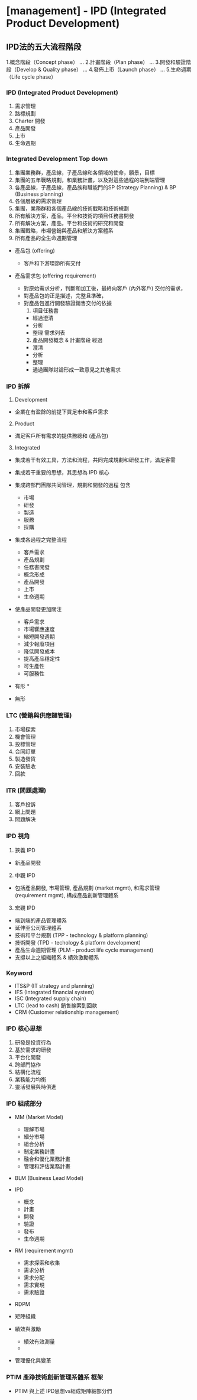 # [management] - IPD (Integrated Product Development)

## IPD法的五大流程階段

1.概念階段（Concept phase） ...
2.計畫階段（Plan phase） ...
3.開發和驗證階段（Develop & Quality phase） ...
4.發佈上市（Launch phase） ...
5.生命週期（Life cycle phase）

### IPD (Integrated Product Development)
1. 需求管理
2. 路標規劃
3. Charter 開發
4. 產品開發
5. 上市
6. 生命週期

### Integrated Development Top down
1. 集團業務群，產品線，子產品線和各領域的使命，願景，目標
2. 集團的五年戰略規劃，和業務計畫，以及對這些過程的端到端管理
3. 各產品線，子產品線，產品族和職能門的SP (Strategy Planning) & BP (Business planning)
4. 各個層級的需求管理
5. 集團，業務群和各個產品線的技術戰略和技術規劃
6. 所有解決方案，產品，平台和技術的項目任務書開發
7. 所有解決方案，產品，平台和技術的研究和開發
8. 集團戰略，市場營銷與產品和解決方案體系
9. 所有產品的全生命週期管理

* 產品包 (offering)
  - 客戶和下游環節所有交付 

* 產品需求包 (offering requirement)
  - 對原始需求分析，判斷和加工後，最終向客戶 (內外客戶) 交付的需求，
  - 對產品包的正是描述，完整且準確，
  - 對產品包進行開發驗證銷售交付的依據
    1. 項目任務書
      - 經過澄清
      - 分析
      - 整理 需求列表
    2. 產品開發概念 & 計畫階段 經過
      - 澄清
      - 分析
      - 整理
      - 通過團隊討論形成一致意見之其他需求
  
### IPD 拆解
1. Development
  - 企業在有盈餘的前提下買足市和客戶需求
2. Product
  - 滿足客戶所有需求的提供務總和 (產品包)
3. Integrated
  - 集成若干有效工具，方法和流程，共同完成規劃和研發工作，滿足客需
  - 集成若干重要的思想，其思想為 IPD 核心
  - 集成跨部門團隊共同管理，規劃和開發的過程 包含
    * 市場
    * 研發
    * 製造
    * 服務
    * 採購
  - 集成各過程之完整流程
    * 客戶需求    
    * 產品規劃
    * 任務書開發
    * 概念形成
    * 產品開發
    * 上市
    * 生命週期    
  - 使產品開發更加關注
    * 客戶需求
    * 市場響應速度
    * 縮短開發週期
    * 減少報廢項目
    * 降低開發成本
    * 提高產品穩定性
    * 可生產性
    * 可服務性

  - 有形
    * 
  - 無形

### LTC (營銷與供應鏈管理)
1. 市場探索
2. 機會管理
3. 投標管理
4. 合同訂單
5. 製造發貨
6. 安裝驗收
7. 回款

### ITR (問題處理)
1. 客戶投訴
2. 網上問題
3. 問題解決

### IPD 視角
1. 狹義 IPD
  - 新產品開發
2. 中觀 IPD
  - 包括產品開發, 市場管理, 產品規劃 (market mgmt), 和需求管理 (requirement mgmt), 構成產品創新管理體系
3. 宏觀 IPD
  - 端到端的產品管理體系
  - 延伸至公司管理體系
  - 技術和平台規劃 (TPP - technology & platform planning)
  - 技術開發 (TPD - techology & platform development)
  - 產品生命週期管理 (PLM - product life cycle management)
  - 支撐以上之組織體系 & 績效激勵體系


  ### Keyword
  - ITS&P (IT strategy and planning)
  - IFS (Integrated financial system)
  - ISC (Integrated supply chain)
  - LTC (lead to cash) 銷售線索到回款
  - CRM (Customer relationship management)

  ### IPD 核心思想
  1. 研發是投資行為
  2. 基於需求的研發
  3. 平台化開發
  4. 跨部門協作
  5. 結構化流程
  6. 業務能力均衡
  7. 靈活發展與時俱進
  
  ### IPD 組成部分
  - MM (Market Model)
    - 理解市場
    - 細分市場
    - 組合分析
    - 制定業務計畫
    - 融合和優化業務計畫
    - 管理和評估業務計畫
    
  - BLM (Business Lead Model)
  - IPD
    - 概念
    - 計畫
    - 開發
    - 驗證
    - 發布
    - 生命週期
  - RM (requirement mgmt)
    - 需求探索和收集
    - 需求分析
    - 需求分配
    - 需求實現
    - 需求驗證
    
  - RDPM
  - 矩陣組織
  - 績效與激勵
     - 績效有效測量
     - 
  - 管理優化與變革

### PTIM 產踭技術創新管理系體系 框架
  - PTIM 與上述 IPD思想vs組成矩陣細部分們
  



    
    
  
  



